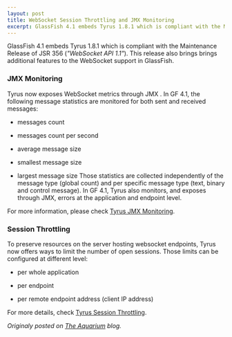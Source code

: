 ```yaml
---
layout: post
title: WebSocket Session Throttling and JMX Monitoring
excerpt: GlassFish 4.1 embeds Tyrus 1.8.1 which is compliant with the Maintenance Release of JSR 356. This release also brings brings additional features ...
---
```


GlassFish 4.1 embeds Tyrus 1.8.1 which is compliant with the Maintenance Release of JSR 356 (_"WebSocket API 1.1"_). This release also brings brings additional features to the WebSocket support in GlassFish.


### JMX Monitoring

Tyrus now exposes WebSocket metrics through JMX . In GF 4.1, the following message statistics are monitored for both sent and received messages:

* messages count

* messages count per second

* average message size

* smallest message size

* largest message size
Those statistics are collected independently of the message type (global count) and per specific message type (text, binary and control message). In GF 4.1, Tyrus also monitors, and exposes through JMX, errors at the application and endpoint level.

For more information, please check [Tyrus JMX Monitoring](https://tyrus-project.github.io/documentation/1.12/user-guide.html#d0e1483).


### Session Throttling

To preserve resources on the server hosting websocket endpoints, Tyrus now offers ways to limit the number of open sessions. Those limits can be configured at different level:

* per whole application

* per endpoint

* per remote endpoint address (client IP address)

For more details, check [Tyrus Session Throttling](https://tyrus-project.github.io/documentation/1.12/user-guide.html#d0e1574).


*Originaly posted on [The Aquarium](https://blogs.oracle.com/theaquarium/spotlight-on-glassfish-41%3a-7-websocket-session-throttling-and-jmx-monitoring) blog.*
